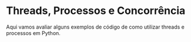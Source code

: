 # Threads, Processos e Concorrência

Aqui vamos avaliar alguns exemplos de código de como utilizar threads e processos em Python.